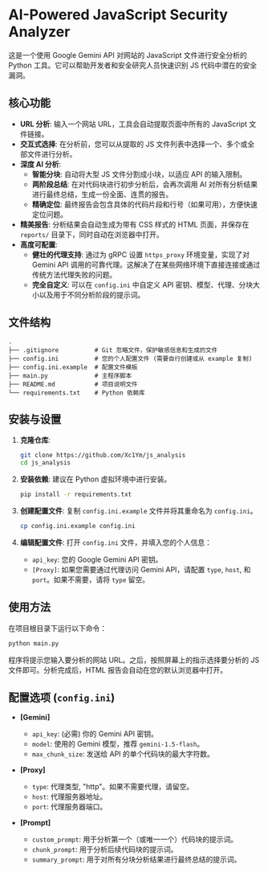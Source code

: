 # AI-Powered JavaScript Security Analyzer

这是一个使用 Google Gemini API 对网站的 JavaScript 文件进行安全分析的 Python 工具。它可以帮助开发者和安全研究人员快速识别 JS 代码中潜在的安全漏洞。

## 核心功能

- **URL 分析**: 输入一个网站 URL，工具会自动提取页面中所有的 JavaScript 文件链接。
- **交互式选择**: 在分析前，您可以从提取的 JS 文件列表中选择一个、多个或全部文件进行分析。
- **深度 AI 分析**:
    - **智能分块**: 自动将大型 JS 文件分割成小块，以适应 API 的输入限制。
    - **两阶段总结**: 在对代码块进行初步分析后，会再次调用 AI 对所有分析结果进行最终总结，生成一份全面、连贯的报告。
    - **精确定位**: 最终报告会包含具体的代码片段和行号（如果可用），方便快速定位问题。
- **精美报告**: 分析结果会自动生成为带有 CSS 样式的 HTML 页面，并保存在 `reports/` 目录下，同时自动在浏览器中打开。
- **高度可配置**:
    - **健壮的代理支持**: 通过为 gRPC 设置 `https_proxy` 环境变量，实现了对 Gemini API 调用的可靠代理。这解决了在某些网络环境下直接连接或通过传统方法代理失败的问题。
    - **完全自定义**: 可以在 `config.ini` 中自定义 API 密钥、模型、代理、分块大小以及用于不同分析阶段的提示词。

## 文件结构

```
.
├── .gitignore          # Git 忽略文件，保护敏感信息和生成的文件
├── config.ini          # 您的个人配置文件 (需要自行创建或从 example 复制)
├── config.ini.example  # 配置文件模板
├── main.py             # 主程序脚本
├── README.md           # 项目说明文件
└── requirements.txt    # Python 依赖库
```

## 安装与设置

1.  **克隆仓库**:
    ```bash
    git clone https://github.com/Xc1Ym/js_analysis
    cd js_analysis
    ```

2.  **安装依赖**:
    建议在 Python 虚拟环境中进行安装。
    ```bash
    pip install -r requirements.txt
    ```

3.  **创建配置文件**:
    复制 `config.ini.example` 文件并将其重命名为 `config.ini`。
    ```bash
    cp config.ini.example config.ini
    ```

4.  **编辑配置文件**:
    打开 `config.ini` 文件，并填入您的个人信息：
    - `api_key`: 您的 Google Gemini API 密钥。
    - `[Proxy]`: 如果您需要通过代理访问 Gemini API，请配置 `type`, `host`, 和 `port`。如果不需要，请将 `type` 留空。

## 使用方法

在项目根目录下运行以下命令：

```bash
python main.py
```

程序将提示您输入要分析的网站 URL。之后，按照屏幕上的指示选择要分析的 JS 文件即可。分析完成后，HTML 报告会自动在您的默认浏览器中打开。

## 配置选项 (`config.ini`)

- **[Gemini]**
    - `api_key`: (必需) 你的 Gemini API 密钥。
    - `model`: 使用的 Gemini 模型，推荐 `gemini-1.5-flash`。
    - `max_chunk_size`: 发送给 API 的单个代码块的最大字符数。

- **[Proxy]**
    - `type`: 代理类型, "http"。如果不需要代理，请留空。
    - `host`: 代理服务器地址。
    - `port`: 代理服务器端口。

- **[Prompt]**
    - `custom_prompt`: 用于分析第一个（或唯一一个）代码块的提示词。
    - `chunk_prompt`: 用于分析后续代码块的提示词。
    - `summary_prompt`: 用于对所有分块分析结果进行最终总结的提示词。
